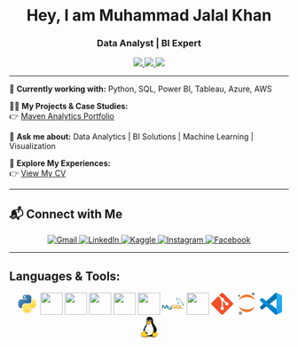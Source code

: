 <h1 align="center">Hey, I am Muhammad Jalal Khan</h1>
<h3 align="center">Data Analyst | BI Expert</h3>

<p align="center">
  <a href="https://www.linkedin.com/in/mjalalkhan/">
    <img src="https://img.shields.io/badge/LinkedIn-Profile-blue?logo=linkedin" />
  </a>
  <a href="https://mavenanalytics.io/profile/98217380-00f1-70b8-bb79-ce8c2b065fcf">
    <img src="https://img.shields.io/badge/Portfolio-Website-green?logo=google-chrome" />
  </a>
  <a href="mailto:m.jalalkhanktk@gmail.com">
    <img src="https://img.shields.io/badge/Gmail-Email-red?logo=gmail" />
  </a>
</p>

---

🌱 **Currently working with:** Python, SQL, Power BI, Tableau, Azure, AWS

👨‍💻 **My Projects & Case Studies:**  
👉 [Maven Analytics Portfolio](https://mavenanalytics.io/profile/98217380-00f1-70b8-bb79-ce8c2b065fcf)

💬 **Ask me about:** Data Analytics | BI Solutions | Machine Learning | Visualization

📄 **Explore My Experiences:**  
👉 [View My CV](https://drive.google.com/file/d/1VEqJGt1017UOM5EaU7tWmKzbZWlSmyLo/view?usp=sharing)

---

## 📬 Connect with Me

<p align="center">
  <a href="mailto:m.jalalkhanktk@gmail.com" target="_blank">
    <img src="https://img.icons8.com/color/48/000000/gmail--v1.png" alt="Gmail" width="40" height="40"/>
  </a>
  <a href="https://www.linkedin.com/in/mjalalkhan/" target="_blank">
    <img src="https://img.icons8.com/color/48/000000/linkedin.png" alt="LinkedIn" width="40" height="40"/>
  </a>
  <a href="https://www.kaggle.com/muhammadjalalkhanktk" target="_blank">
    <img src="https://upload.wikimedia.org/wikipedia/commons/7/7c/Kaggle_logo.png" alt="Kaggle" width="60" height="40"/>
  </a>
  <a href="https://www.instagram.com/jalalkhan134?igsh=cHY4bGN5c3Fkdmdx" target="_blank">
    <img src="https://img.icons8.com/color/48/000000/instagram-new--v1.png" alt="Instagram" width="40" height="40"/>
  </a>
  <a href="https://www.facebook.com/jalal.khan.khattak.956143" target="_blank">
    <img src="https://img.icons8.com/color/48/000000/facebook-new.png" alt="Facebook" width="40" height="40"/>
  </a>
</p>

---

##  Languages & Tools:

<p align="center">
  <a href="https://www.python.org/" target="_blank"><img src="https://raw.githubusercontent.com/devicons/devicon/master/icons/python/python-original.svg" width="40" height="40"/></a>
  <a href="https://powerbi.microsoft.com/" target="_blank"><img src="https://www.vectorlogo.zone/logos/microsoft_powerbi/microsoft_powerbi-icon.svg" width="40" height="40"/></a>
  <a href="https://public.tableau.com/" target="_blank"><img src="https://cdn.worldvectorlogo.com/logos/tableau-software.svg" width="40" height="40"/></a>
  <a href="https://azure.microsoft.com/" target="_blank"><img src="https://www.vectorlogo.zone/logos/microsoft_azure/microsoft_azure-icon.svg" width="40" height="40"/></a>
  <a href="https://aws.amazon.com/" target="_blank"><img src="https://www.vectorlogo.zone/logos/amazon_aws/amazon_aws-icon.svg" width="40" height="40"/></a>
  <a href="https://www.microsoft.com/en-us/sql-server" target="_blank"><img src="https://www.svgrepo.com/show/303229/microsoft-sql-server-logo.svg" width="40" height="40"/></a>
  <a href="https://www.mysql.com/" target="_blank"><img src="https://raw.githubusercontent.com/devicons/devicon/master/icons/mysql/mysql-original-wordmark.svg" width="40" height="40"/></a>
  <a href="https://www.r-project.org/" target="_blank"><img src="https://www.vectorlogo.zone/logos/r-project/r-project-icon.svg" width="40" height="40"/></a>
  <a href="https://git-scm.com/" target="_blank"><img src="https://raw.githubusercontent.com/devicons/devicon/master/icons/git/git-original.svg" width="40" height="40"/></a>
  <a href="https://jupyter.org/" target="_blank"><img src="https://raw.githubusercontent.com/devicons/devicon/master/icons/jupyter/jupyter-original.svg" width="40" height="40"/></a>
  <a href="https://code.visualstudio.com/" target="_blank"><img src="https://raw.githubusercontent.com/devicons/devicon/master/icons/vscode/vscode-original.svg" width="40" height="40"/></a>
  <a href="https://www.linux.org/" target="_blank"><img src="https://raw.githubusercontent.com/devicons/devicon/master/icons/linux/linux-original.svg" width="40" height="40"/></a>
</p>
